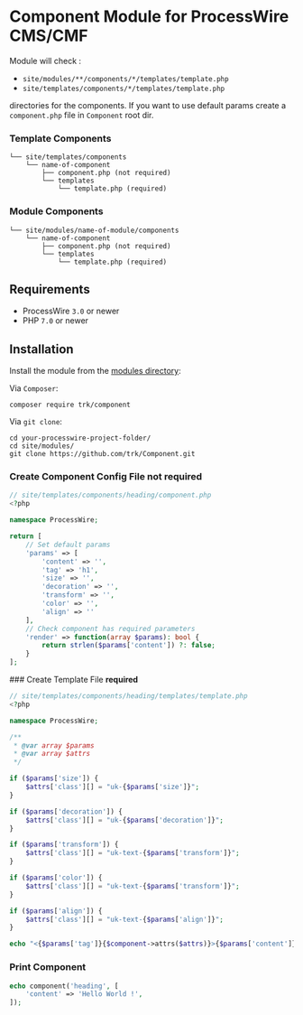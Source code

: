 # Component Module for ProcessWire CMS/CMF



Module will check :

- `site/modules/**/components/*/templates/template.php`
- `site/templates/components/*/templates/template.php`

directories for the components. If you want to use default params create a `component.php` file in `Component` root dir.

### Template Components

```
└── site/templates/components
    └── name-of-component
        ├── component.php (not required)
        └── templates
            └── template.php (required)
```

### Module Components

```
└── site/modules/name-of-module/components
    └── name-of-component
        ├── component.php (not required)
        └── templates
            └── template.php (required)
````

## Requirements

* ProcessWire `3.0` or newer
* PHP `7.0` or newer

## Installation

Install the module from the [modules directory](https://modules.processwire.com/modules/component/):

Via `Composer`:

```
composer require trk/component
```

Via `git clone`:

```
cd your-processwire-project-folder/
cd site/modules/
git clone https://github.com/trk/Component.git
```

### Create Component Config File **not required**

```php
// site/templates/components/heading/component.php
<?php

namespace ProcessWire;

return [
    // Set default params
    'params' => [
        'content' => '',
        'tag' => 'h1',
        'size' => '',
        'decoration' => '',
        'transform' => '',
        'color' => '',
        'align' => ''
    ],
    // Check component has required parameters
    'render' => function(array $params): bool {
        return strlen($params['content']) ?: false;
    }
];
```

### Create Template File **required**

```php
// site/templates/components/heading/templates/template.php
<?php

namespace ProcessWire;

/**
 * @var array $params
 * @var array $attrs
 */

if ($params['size']) {
    $attrs['class'][] = "uk-{$params['size']}";
}

if ($params['decoration']) {
    $attrs['class'][] = "uk-{$params['decoration']}";
}

if ($params['transform']) {
    $attrs['class'][] = "uk-text-{$params['transform']}";
}

if ($params['color']) {
    $attrs['class'][] = "uk-text-{$params['transform']}";
}

if ($params['align']) {
    $attrs['class'][] = "uk-text-{$params['align']}";
}

echo "<{$params['tag']}{$component->attrs($attrs)}>{$params['content']}</{$params['tag']}>";

```

### Print Component

```php
echo component('heading', [
    'content' => 'Hello World !',
]);
```